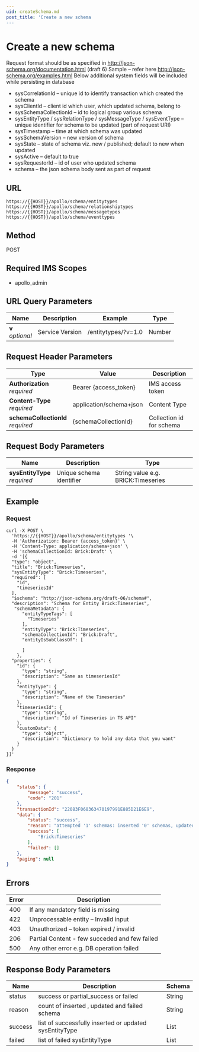 ```yaml
---
uid: createSchema.md
post_title: 'Create a new schema
---
```

# Create a new schema

Request format should be as specified in <a target="\_blank" href="http://json-schema.org/documentation.html"> http://json-schema.org/documentation.html</a> (draft 6)
Sample – refer here <a target="\_blank" href="http://json-schema.org/examples.html">http://json-schema.org/examples.html</a>
Below additional system fields will be included while persisting in database
* sysCorrelationId – unique id to identify transaction which created the schema
* sysClientId – client id which user, which updated schema, belong to
* sysSchemaCollectionId – id to logical group various schema
* sysEntityType / sysRelationType / sysMessageType / sysEventType  – unique identifier for schema to be updated (part of request URI)
* sysTimestamp – time at which schema was updated
* sysSchemaVersion – new version of schema
* sysState – state of schema viz. new / published; default to new when updated
* sysActive – default to true
* sysRequestorId – id of user who updated schema
* schema – the json schema body sent as part of request


## URL

`https://{{HOST}}/apollo/schema/entitytypes`
`https://{{HOST}}/apollo/schema/relationshiptypes`
`https://{{HOST}}/apollo/schema/messagetypes`
`https://{{HOST}}/apollo/schema/eventtypes`

## Method

<div class="post">POST</div>

## Required IMS Scopes

* apollo_admin

## URL Query Parameters

|Name|Description|Example|Type|
|---|---|---|---|
|**v** <br>*optional*|Service Version|/entitytypes/?v=1.0|Number|

## Request Header Parameters

|Type|Value|Description|
|---|---|---|
|**Authorization** <br>*required*|Bearer {access_token}|IMS access token |
|**Content-Type** <br>*required*|application/schema+json|Content Type|
|**schemaCollectionId** <br>*required*|{schemaCollectionId}|Collection id for schema|

## Request Body Parameters

|Name|Description|Type|
|---|---|---|
| **sysEntityType** <br>*required*|Unique schema identifier|String value e.g. BRICK:Timeseries|

## Example

### Request

```shell
curl -X POST \
  'https://{{HOST}}/apollo/schema/entitytypes '\
  -H 'Authorization: Bearer {access_token}' \
  -H 'Content-Type: application/schema+json' \
  -H 'schemaCollectionId: Brick:Draft' \
  -d '[{
  "type": "object",
  "title": "Brick:Timeseries",
  "sysEntityType": "Brick:Timeseries",
  "required": [
    "id",
    "timeseriesId"
  ],
  "$schema": "http://json-schema.org/draft-06/schema#",
  "description": "Schema for Entity Brick:Timeseries",
   "schemaMetadata": {
      "entityTypeTags": [
        "Timeseries"
      ],
      "entityType": "Brick:Timeseries",
      "schemaCollectionId": "Brick:Draft",
      "entityIsSubClassOf": [
        
      ]
    },
  "properties": {
    "id": {
      "type": "string",
      "description": "Same as timeseriesId"
    },
    "entityType": {
      "type": "string",
      "description": "Name of the Timeseries"
    },
    "timeseriesId": {
      "type": "string",
      "description": "Id of Timeseries in TS API"
    },
    "customData": {
      "type": "object",
      "description": "Dictionary to hold any data that you want"
    }
  }
}]'
```

### Response

```json
{
    "status": {
        "message": "success",
        "code": "201"
    },
    "transactionId": "22083F068363470197991E885D21E6E9",
    "data": {
        "status": "success",
        "reason": "attempted '1' schemas: inserted '0' schemas, updated '1' schemas, '0' failed",
        "success": [
            "Brick:Timeseries"
        ],
        "failed": []
    },
    "paging": null
}
```

## Errors

|Error|Description|
|---|---|
|400|If any mandatory field is missing      	   |
|422|Unprocessable entity – Invalid input   	   |
|403|Unauthorized – token expired / invalid 	   |
|206|Partial Content - few succeded and few failed |
|500|Any other error e.g. DB operation failed	   |


## Response Body Parameters

|Name|Description|Schema|
|---|---|---|
|status         |success or partial_success or failed|String |
|reason    		|count of inserted , updated and failed schema|String|
|success		|list of successfully inserted or updated sysEntityType|List|
|failed 	    |list of failed sysEntityType|List|
